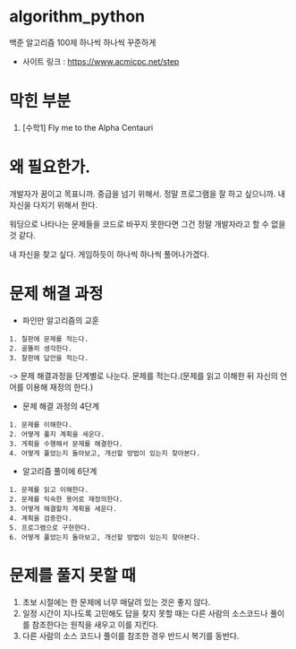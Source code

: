 # algorithm_python
백준 알고리즘 100제 하나씩 하나씩 꾸준하게
* 사이트 링크 : https://www.acmicpc.net/step

# 막힌 부분
1. [수학1] Fly me to the Alpha Centauri

# 왜 필요한가.
개발자가 꿈이고 목표니까. 중급을 넘기 위해서.
정말 프로그램을 잘 하고 싶으니까. 
내 자신을 다지기 위해서 한다.

워딩으로 나타나는 문제들을 코드로 바꾸지 못한다면
그건 정말 개발자라고 할 수 없을 것 같다.

내 자신을 찾고 싶다. 
게임하듯이 하나씩 하나씩 풀어나가겠다.

# 문제 해결 과정
* 파인만 알고리즘의 교훈
```
1. 칠판에 문제를 적는다.
2. 골똘히 생각한다.
3. 찰판에 답안을 적는다.
```
-> 문제 해결과정을 단계별로 나눈다. 문제를 적는다.(문제를 읽고 이해한 뒤 자신의 언어를 이용해 재정의 한다.)

* 문제 해결 과정의 4단계
```
1. 문제를 이해한다.
2. 어떻게 풀지 계획을 세운다.
3. 게획을 수행해서 문제를 해결한다.
4. 어떻게 풀었는지 돌아보고, 개선할 방법이 있는지 찾아본다.
```
* 알고리즘 풀이에 6단계
```
1. 문제를 읽고 이해한다.
2. 문제를 익숙한 용어로 재정의한다.
3. 어떻게 해결할지 계획을 세운다.
4. 계획을 검증한다.
5. 프로그램으로 구현한다.
6. 어떻게 풀었는지 돌아보고, 개선할 방법이 있는지 찾아본다.
```

# 문제를 풀지 못할 때
1. 초보 시절에는 한 문제에 너무 매달려 있는 것은 좋지 않다.
2. 일정 시간이 지나도록 고민해도 답을 찾지 못할 때는 다른 사람의 소스코드나 풀이를 참조한다는 원칙을 새우고 이를 지킨다.
3. 다른 사람의 소스 코드나 풀이를 참조한 경우 반드시 복기를 동반다.
